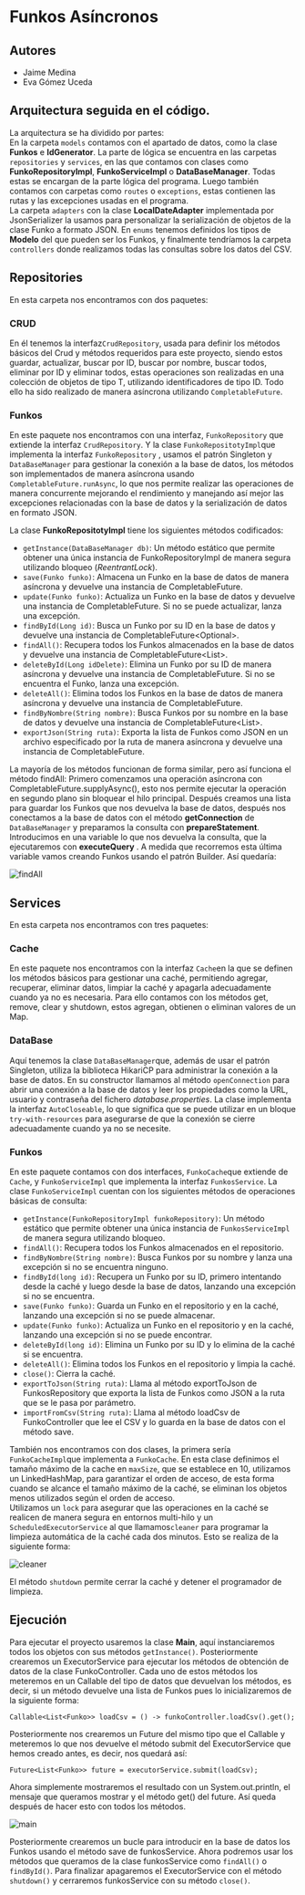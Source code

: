 # Funkos Asíncronos

## Autores

- Jaime Medina
- Eva Gómez Uceda

## Arquitectura seguida en el código.

La arquitectura se ha dividido por partes:  
En la carpeta `models` contamos con el apartado de datos, como la clase **Funkos** e **IdGenerator**. La parte de lógica se encuentra en las carpetas `repositories` y `services`, en las que contamos con clases como **FunkoRepositoryImpl**, **FunkoServiceImpl** o **DataBaseManager**. Todas estas se encargan de la parte lógica del programa. Luego también contamos con carpetas como `routes` o `exceptions`, estas contienen las rutas y las excepciones usadas en el programa.  
La carpeta `adapters` con la clase **LocalDateAdapter** implementada por JsonSerializer la usamos para personalizar la serialización de objetos de la clase Funko a formato JSON. En `enums` tenemos definidos los tipos de **Modelo** del que pueden ser los Funkos, y finalmente tendríamos la carpeta `controllers` donde realizamos todas las consultas sobre los datos del CSV.

## Repositories
En esta carpeta nos encontramos con dos paquetes:

### CRUD
En él tenemos la interfaz`CrudRepository`, usada para definir los métodos básicos del Crud y métodos requeridos para este proyecto, siendo estos guardar, actualizar, buscar por ID, buscar por nombre, buscar todos, eliminar por ID y eliminar todos, estas operaciones son realizadas en una colección de objetos de tipo T, utilizando identificadores de tipo ID. Todo ello ha sido realizado de manera asíncrona utilizando `CompletableFuture`.
### Funkos
En este paquete nos encontramos con una interfaz, `FunkoRepository` que extiende la interfaz `CrudRepository`. Y la clase `FunkoRepositotyImpl`que implementa la interfaz `FunkoRepository` , usamos el patrón Singleton y `DataBaseManager` para gestionar la conexión a la base de datos, los métodos son implementados de manera asíncrona usando `CompletableFuture.runAsync`, lo que nos permite realizar las operaciones de manera concurrente mejorando el rendimiento y manejando así mejor las excepciones relacionadas con la base de datos y la serialización de datos en formato JSON.

La clase **FunkoRepositotyImpl** tiene los siguientes métodos codificados:
-   `getInstance(DataBaseManager db)`: Un método estático que permite obtener una única instancia de FunkoRepositoryImpl de manera segura utilizando bloqueo (*ReentrantLock*).
-   `save(Funko funko)`: Almacena un Funko en la base de datos de manera asíncrona y devuelve una instancia de CompletableFuture<Funko>.
-   `update(Funko funko)`: Actualiza un Funko en la base de datos y devuelve una instancia de CompletableFuture<Funko>. Si no se puede actualizar, lanza una excepción.
-   `findById(Long id)`: Busca un Funko por su ID en la base de datos y devuelve una instancia de CompletableFuture<Optional<Funko>>.
-   `findAll()`: Recupera todos los Funkos almacenados en la base de datos y devuelve una instancia de CompletableFuture<List<Funko>>.
-   `deleteById(Long idDelete)`: Elimina un Funko por su ID de manera asíncrona y devuelve una instancia de CompletableFuture<Boolean>. Si no se encuentra el Funko, lanza una excepción.
-   `deleteAll()`: Elimina todos los Funkos en la base de datos de manera asíncrona y devuelve una instancia de CompletableFuture<Void>.
-   `findByNombre(String nombre)`: Busca Funkos por su nombre en la base de datos y devuelve una instancia de CompletableFuture<List<Funko>>.
-   `exportJson(String ruta)`: Exporta la lista de Funkos como JSON en un archivo especificado por la ruta de manera asíncrona y devuelve una instancia de CompletableFuture<Void>.

La mayoría de los métodos funcionan de forma similar, pero así funciona el método findAll:
Primero comenzamos una operación asíncrona con CompletableFuture.supplyAsync(), esto nos permite ejecutar la operación en segundo plano sin bloquear el hilo principal. Después creamos una lista para guardar los Funkos que nos devuelva la base de datos, después nos conectamos a la base de datos con el método **getConnection** de `DataBaseManager` y preparamos la consulta con **prepareStatement**. Introducimos en una variable lo que nos devuelva la consulta, que la ejecutaremos con **executeQuery** . A medida que recorremos esta última variable vamos creando Funkos usando el patrón Builder. Así quedaría:

![findAll](./img/findAll.png)

## Services
En esta carpeta nos encontramos con tres paquetes:

### Cache
En este paquete nos encontramos con la interfaz `Cache`en la que se definen los métodos básicos para gestionar una caché, permitiendo agregar, recuperar, eliminar datos, limpiar la caché y apagarla adecuadamente cuando ya no es necesaria. Para ello contamos con los métodos get, remove, clear y shutdown, estos agregan, obtienen o eliminan valores de un Map.

### DataBase
Aquí tenemos la clase `DataBaseManager`que, además de usar el patrón Singleton, utiliza la biblioteca HikariCP para administrar la conexión a la base de datos. En su constructor llamamos al método `openConnection` para abrir una conexión a la base de datos y leer los propiedades como la URL, usuario y contraseña del fichero *database.properties*.
La clase implementa la interfaz `AutoCloseable`, lo que significa que se puede utilizar en un  bloque `try-with-resources` para asegurarse de que la conexión se cierre adecuadamente cuando ya no se necesite.

### Funkos
En este paquete contamos con dos interfaces, `FunkoCache`que extiende de `Cache`, y `FunkoServiceImpl` que implementa la interfaz `FunkosService`. La clase `FunkoServiceImpl` cuentan con los siguientes métodos de operaciones básicas de consulta:
-   `getInstance(FunkoRepositoryImpl funkoRepository)`: Un método estático que permite obtener una única instancia de `FunkosServiceImpl` de manera segura utilizando bloqueo.
-   `findAll()`: Recupera todos los Funkos almacenados en el repositorio.
-   `findByNombre(String nombre)`: Busca Funkos por su nombre y lanza una excepción si no se encuentra ninguno.
-   `findById(long id)`: Recupera un Funko por su ID, primero intentando desde la caché y luego desde la base de datos, lanzando una excepción si no se encuentra.
-   `save(Funko funko)`: Guarda un Funko en el repositorio y en la caché, lanzando una excepción si no se puede almacenar.
-   `update(Funko funko)`: Actualiza un Funko en el repositorio y en la caché, lanzando una excepción si no se puede encontrar.
-   `deleteById(long id)`: Elimina un Funko por su ID y lo elimina de la caché si se encuentra.
-   `deleteAll()`: Elimina todos los Funkos en el repositorio y limpia la caché.
-   `close()`: Cierra la caché.
-   `exportToJson(String ruta)`: Llama al método exportToJson de FunkosRepository que exporta la lista de Funkos como JSON a la ruta que se le pasa por parámetro.
  -  `importFromCsv(String ruta)`: Llama al método loadCsv de FunkoController que lee el CSV y lo guarda en la base de datos con el método save.

También nos encontramos con dos clases, la primera sería `FunkoCacheImpl`que implementa a `FunkoCache`. En esta clase definimos el tamaño máximo de la cache en `maxSize`, que se establece en 10, utilizamos un LinkedHashMap, para garantizar el orden de acceso, de esta forma cuando se alcance el tamaño máximo de la caché, se eliminan los objetos menos utilizados según el orden de acceso.  
Utilizamos un `lock` para asegurar que las operaciones en la caché se realicen de manera segura en entornos multi-hilo y un `ScheduledExecutorService` al que llamamos`cleaner` para programar la limpieza automática de la caché cada dos minutos. Esto se realiza de la siguiente forma:

![cleaner](./img/cleaner.png)

El método `shutdown` permite cerrar la caché y detener el programador de limpieza.

## Ejecución
Para ejecutar el proyecto usaremos la clase **Main**, aquí instanciaremos todos los objetos con sus métodos `getInstance()`.
Posteriormente crearemos un ExecutorService para ejecutar los métodos de obtención de datos de la clase FunkoController. Cada uno de estos métodos los meteremos en un Callable del tipo de datos que devuelvan los métodos, es decir, si un método devuelve una lista de Funkos pues lo inicializaremos de la siguiente forma:

    Callable<List<Funko>> loadCsv = () -> funkoController.loadCsv().get();
Posteriormente nos crearemos un Future del mismo tipo que el Callable y meteremos lo que nos devuelve el método submit del ExecutorService que hemos creado antes, es decir, nos quedará así:

    Future<List<Funko>> future = executorService.submit(loadCsv);
Ahora simplemente mostraremos el resultado con un System.out.println, el mensaje que queramos mostrar y el método get() del future. Así queda después de hacer esto con todos los métodos.

![main](./img/main.png)

Posteriormente crearemos un bucle para introducir en la base de datos los Funkos usando el método save de funkosService. Ahora podremos usar los métodos que queramos de la clase funkosService como `findAll()` o `findById()`.
Para finalizar apagaremos el ExecutorService con el método `shutdown()` y cerraremos funkosService con su método `close()`.